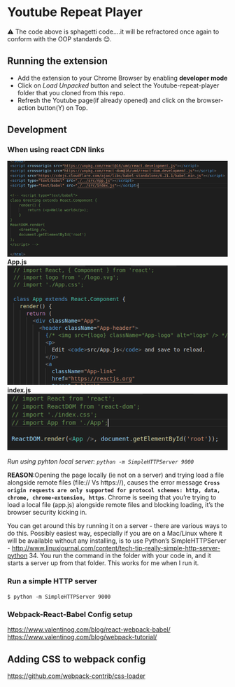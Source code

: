 # Youtube Repeat Player

⚠️ The code above is sphagetti code....it will be refractored once again to conform with the OOP standards 😊.

## Running the extension
* Add the extension to your Chrome Browser by enabling **developer mode**
* Click on *Load Unpacked* button and select the Youtube-repeat-player folder that you cloned from this repo.
* Refresh the Youtube page(if already opened) and click on the browser-action button(Y) on Top.

## Development

### When using react CDN links
![project structure](/screenshots/react_1.png)
**App.js**
![app.js](/screenshots/app_js.png)
**index.js**
![index.js](/screenshots/index_js.png)

*Run using pyhton local server: `python -m SimpleHTTPServer 9000`*

**REASON**:Opening the page locally (ie not on a server) and trying load a file alongside remote files (file:// Vs https://), causes the error message **`Cross origin requests are only supported for protocol schemes: http, data, chrome, chrome-extension, https`**. Chrome is seeing that you’re trying to load a local file (app.js) alongside remote files and blocking loading, it’s the browser security kicking in.

You can get around this by running it on a server - there are various ways to do this. Possibly easiest way, especially if you are on a Mac/Linux where it will be available without any installing, is to use Python’s SimpleHTTPServer - http://www.linuxjournal.com/content/tech-tip-really-simple-http-server-python 34. You run the command in the folder with your code in, and it starts a server up from that folder. This works for me when I run it.




### Run a simple HTTP server

`$ python -m SimpleHTTPServer 9000`

### Webpack-React-Babel Config setup

https://www.valentinog.com/blog/react-webpack-babel/
https://www.valentinog.com/blog/webpack-tutorial/

## Adding CSS to webpack config

https://github.com/webpack-contrib/css-loader
